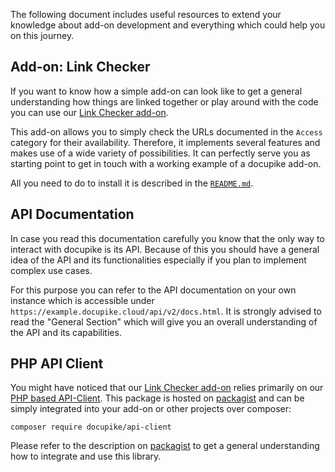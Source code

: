 The following document includes useful resources to extend your knowledge about add-on development and everything which could help you on this journey.

## Add-on: Link Checker

If you want to know how a simple add-on can look like to get a general understanding how things are linked together
or play around with the code you can use our [Link Checker add-on](https://bitbucket.org/synetics/addon-link-health-checker/src/main/).

This add-on allows you to simply check the URLs documented in the `Access` category for their availability.
Therefore, it implements several features and makes use of a wide variety of possibilities. It can perfectly serve you as starting point
to get in touch with a working example of a docupike add-on.

All you need to do to install it is described in the [`README.md`](https://bitbucket.org/synetics/addon-link-health-checker/src/main/README.md).

## API Documentation

In case you read this documentation carefully you know that the only way to interact with docupike is its API. Because of this you should have
a general idea of the API and its functionalities especially if you plan to implement complex use cases.

For this purpose you can refer to the API documentation on your own instance which is accessible under `https://example.docupike.cloud/api/v2/docs.html`.
It is strongly advised to read the "General Section" which will give you an overall understanding of the API and its capabilities.


## PHP API Client

You might have noticed that our [Link Checker add-on](https://bitbucket.org/synetics/addon-link-health-checker/src/main/README.md)
relies primarily on our [PHP based API-Client](https://packagist.org/packages/docupike/api-client).
This package is hosted on [packagist](https://packagist.org/packages/docupike/api-client) and can be simply integrated into your add-on or other projects over composer:

```
composer require docupike/api-client
```

Please refer to the description on [packagist](https://packagist.org/packages/docupike/api-client) to get a general understanding how to integrate and use
this library.
